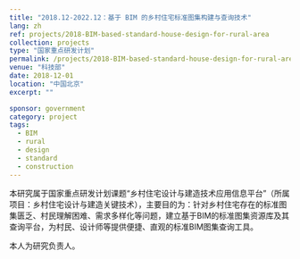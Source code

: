 ```yaml
---
title: "2018.12-2022.12：基于 BIM 的乡村住宅标准图集构建与查询技术"
lang: zh
ref: projects/2018-BIM-based-standard-house-design-for-rural-area
collection: projects
type: "国家重点研发计划"
permalink: /projects/2018-BIM-based-standard-house-design-for-rural-area
venue: "科技部"
date: 2018-12-01
location: "中国北京"
excerpt: ""

sponsor: government
category: project
tags: 
  - BIM
  - rural
  - design
  - standard
  - construction
---
```


本研究属于国家重点研发计划课题“乡村住宅设计与建造技术应用信息平台”（所属项目：乡村住宅设计与建造关键技术），主要目的为：针对乡村住宅存在的标准图集匮乏、村民理解困难、需求多样化等问题，建立基于BIM的标准图集资源库及其查询平台，为村民、设计师等提供便捷、直观的标准BIM图集查询工具。

 本人为研究负责人。